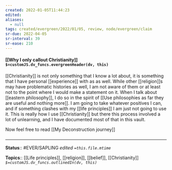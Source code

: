 ```yaml
---
created: 2022-01-05T11:44:23 
edited: 
aliases:
  - null
tags: created/evergreen/2022/01/05, review, node/evergreen/claim
sr-due: 2022-04-05
sr-interval: 39
sr-ease: 210
---
```


#### [[Why I only callout Christianity]] `$=customJS.dv_funcs.evergreenHeader(dv, this)`

[[Christianity]] is not only something that I know a lot about, it is something that I have personal [[experience]] with as as well. 
While other [[religion]]s may have problematic histories as well, I am not aware of them or at least not to the point where I would make a statement on it. When I talk about [[eastern philosophy]], I do so in the spirit of [[Use philosophies as far they are useful and nothing more]]. I am going to take whatever positives I can, and if something clashes with my [[life principles]] I am just not going to use it. This is really how I use [[Christianity]] but there this process involved a lot of unlearning, and I have documented most of that in this vault.

Now feel free to read [[My Deconstruction journey]]

### <hr class="footnote"/>

**Status**:: #EVER/SAPLING 
*edited `=this.file.mtime`*

**Topics**:: [[Life principles]], [[religion]], [[belief]], [[Christianity]]
*`$=customJS.dv_funcs.outlinedIn(dv, this)`*
